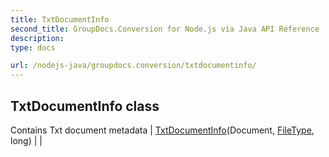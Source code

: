 ```yaml
---
title: TxtDocumentInfo
second_title: GroupDocs.Conversion for Node.js via Java API Reference
description: 
type: docs

url: /nodejs-java/groupdocs.conversion/txtdocumentinfo/
---
```


## TxtDocumentInfo class
Contains Txt document metadata
| [TxtDocumentInfo](txtdocumentinfo)(Document, [FileType](../filetype), long) |  |
